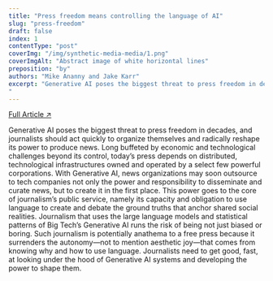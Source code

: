 ```yaml
---
title: "Press freedom means controlling the language of AI"
slug: "press-freedom"
draft: false
index: 1
contentType: "post"
coverImg: "/img/synthetic-media-media/1.png"
coverImgAlt: "Abstract image of white horizontal lines"
preposition: "by"
authors: "Mike Ananny and Jake Karr"
excerpt: "Generative AI poses the biggest threat to press freedom in decades, and journalists should act quickly to organize themselves and radically reshape its power to produce news. Long buffeted by economic and technological challenges beyond its control, today’s press depends on distributed, technological infrastructures owned and operated by a select few powerful corporations. With Generative AI, news organizations may soon outsource to tech companies not only the power and responsibility to disseminate and curate news, but to create it in the first place.
"
---
```


[Full Article  ↗](https://www.niemanlab.org/2023/09/press-freedom-means-controlling-the-language-of-ai/)

Generative AI poses the biggest threat to press freedom in decades, and journalists should act quickly to organize themselves and radically reshape its power to produce news. Long buffeted by economic and technological challenges beyond its control, today’s press depends on distributed, technological infrastructures owned and operated by a select few powerful corporations. With Generative AI, news organizations may soon outsource to tech companies not only the power and responsibility to disseminate and curate news, but to create it in the first place. This power goes to the core of journalism’s public service, namely its capacity and obligation to use language to create and debate the ground truths that anchor shared social realities. Journalism that uses the large language models and statistical patterns of Big Tech’s Generative AI runs the risk of being not just biased or boring. Such journalism is potentially anathema to a free press because it surrenders the autonomy—not to mention aesthetic joy—that comes from knowing why and how to use language. Journalists need to get good, fast, at looking under the hood of Generative AI systems and developing the power to shape them.
